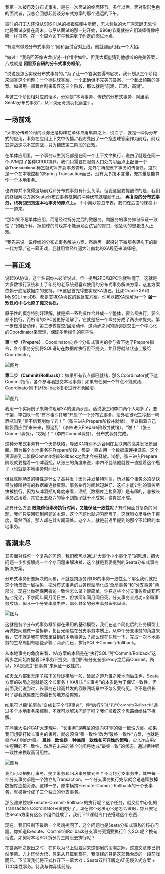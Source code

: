 我第一次被问及分布式事务，是在一次面试的终面环节。多年以后，面对形形色色的面试者，我总会回想起畅谈分布式方案的那个遥远的下午。

彼时的打工人还没从996 PUA的福报催眠中觉醒，无人制裁的大厂喜欢肆无忌惮地将面试安排在周末，似乎从面试的那一刻开始，996的节奏就被它们演绎得像呼吸一样自然。在一个周六的下午我来到了约定的面试地点。

“有没有做过分布式事务？”刚和面试官对上线，他就迎面甩我一个大招。

“做过！”我的回答像古龙小说一样惜字如金。但我大概能猜到他想听的完美答案，八成就是 **阿里系自研的分布式事务框架**。

“说说是怎么实现分布式事务的。”为了让一个答案变得有层次，我计划从三个阶段来回答这个问题：一个擦边球答案、一个正确但不完美的答案、一个超出预期的答案。如果用一部舞台剧来形容这三个阶段，那么就是“前戏、正戏、高潮”。

与这三个阶段相对应的话术，分别是“本地事务、传统的分布式事务、阿里系Seata分布式事务”，从平淡无奇到羽化而登仙。

## 一场前戏

“大部分传统公司的业务还是构建在单体应用集群之上，说白了，就是一种伪分布式的应用，事务在应用上下文中传播。”我先抛出了一个擦边球答案作为前戏，前戏宜速战速决不宜恋战，只为铺垫第二阶段的正戏。

在单体应用里，一个事务从生到死都是在同一个上下文中执行，说白了就是在同一个JVM跑了各种CRUD操作。我们只需要在服务入口处的切面点上配置一个@Transactional标签就可以开启事务管理，无外乎再配置下事务的传播性。这只是一个在本地控制的Spring Transaction而已，没有太多技术含量，充其量是能算作一个本地事务。

也许你并不觉得这场前戏和分布式事务有什么关系，但我这里要提醒你的是，我们的终极解决方案Seata分布式事务框架的种种伏笔就埋藏于此。 **再复杂的分布式事务，终将回归到这本地事务的原点上。** 个中奥妙暂且不表，我们在后面的课程中一一道来。

“那如果不是单体应用，而是经过拆分之后的微服务，跨服务的事务如何保证一致性？”如我所料，擦边球的前戏并不能满足面试官的胃口，他急切的想要进入正戏。

“我先来说一说传统的分布式事务解决方案，然后再一起探讨下微服务架构下的新一代方案。”这一幕正戏，我就用曾经红遍大江南北的XA规范来演绎吧。

## 一幕正戏

说起XA协议，这个名词你未必听说过，但一提到2PC和3PC你就秒懂了。这就是大多数银行系统和上了年纪的老系统最喜欢使用的分布式事务解决方案，这套方案依赖于底层数据库的支持，DB这层首先得要实现XA协议。比如Oracle XA和MySQL InnoDB，都是支持XA协议的数据库方案。你可以把XA理解为一个 **强一致性的中心化原子提交协议。**

原子性的概念特别好理解，就是把一系列操作合并成一个整体，要么都执行，要么都不执行。而所谓的2PC就更好理解了，它就是把一个事务分成了两步来提交。第一步做准备动作，第二步做提交/回滚动作，这两步之间的协调是交由一个中心化的Coordinator来管理，保证多步操作的原子性。

**第一步（Prepare）**：Coordinator向各个分布式事务的参与者下达了Prepare指令，各个事务分别将SQL语句在数据库执行但不提交，并且将就绪状态上报给Coordinator。

![图片](https://static001.geekbang.org/resource/image/42/19/42fb5c890e79859089a0f09da75c3e19.jpg?wh=1920x725)

**第二步（Commit/Rollback）**：如果所有节点都已就绪，那么Coordinator就下达Commit指令，各个参与者提交本地事务；如果有任何一个节点不能就绪，Coordinator则下达Rollback指令进行本地回滚。

![图片](https://static001.geekbang.org/resource/image/38/01/385ee9c2111509329438a467be169601.jpg?wh=1920x725)

我用一个实际例子来帮你理解XA的这两步走。话说张三和李四两个人喝多了，要干架，李四以一句“有本事你打我”开启了一个分布式事务。法外狂徒张三抄起一啤酒瓶叫到“信不信我削你丫的！”（张三进入Prepare阶段并就绪），李四指着自己脑袋回应到“来来来，照这削”（李四进入Prepare阶段并就绪）。“啪！”（张三Commit事务），“哎呦！”（李四Commit事务），分布式事务完成。

这种分布式事务有一个天然缺陷，导致XA特别不适合用在互联网的高并发场景里面。因为每个本地事务在Prepare阶段，都要一直占用一个数据库连接资源，这个资源直到二阶段Commit或者Rollback之后才会被释放。试想，张三进入Prepare阶段就要握着一个啤酒瓶，从张三的角度来说，李四不就绪他就要一直握着这个瓶子（也就是本地事务时间长）。

但互联网场景的特性是什么？高并发！因为并发量特别高，所以每个事务必须尽快释放掉所持有的数据库连接资源。事务执行时间越短越好，这样才能让别的事务尽快被执行。因为从啤酒瓶的角度来看，酒瓶（数据库连接资源）是有限的，总被长事务占用着，其它王五赵六的等不到瓶子就干不成架，这肯定不成。

那有什么方法 **既能降低事务执行时间，又能保证一致性呢**？有时候面对复杂的问题，我们只要回归到问题的本源，这个问题也就迎刃而解了。这就叫众里寻他千百度，蓦然回首，那人却在灯火阑珊处。这个人，就是前戏里提到的那个不起眼的本地事务。

## 高潮未尽

其实面对任何一个复杂的问题，我们都可以通过“大事化小小事化了”的思想，把大问题一步步拆解成一个个小问题来解决掉，这个就是我要提到的Seata分布式事务解决方案。

分布式事务所要解决的问题，不就是跨服务跨DB的事务一致性么？那么我们就把这个场景做一层抽象，把分布式事务的业务模型简化成“全局事务”和“分支事务”两部分，现在让你确保两者的一致性怎么做？很简单，你把这些个分支事务看成葫芦娃七兄弟，不求同年同月同日生，但求同年同月同日死。分支事务全成功=全局事务成功，但凡一个分支事务失败，那么其余的分支事务全部回滚。

![图片](https://static001.geekbang.org/resource/image/b5/f7/b594989fece43798730204670bf4a9f7.jpg?wh=1920x455)

这就是各个分布式事务框架都在采用的基础模型，我们在这个简化后的业务模型上再做把问题做一番拆解，把目光聚焦在分支事务本质上。从单个分支事务的角度来看，它不就是我在前戏里讲到的本地事务么？那么现在你想一下，完成一次本地事务的生命周期有哪些步骤？两步而已，执行SQL->Commit/Rollback。

从本地事务的角度来看，XA方案的本质是在“执行SQL”到“Commit/Rollback”这两步之间始终握着DB事务不提交，直到所有分支全部ready之后再Commit。所以，XA是通过“长事务”来保证一致性的。

如天龙八部里无崖子摆下的珍珑棋局一般，破局之道乃置之死地而后生也，Seata方案的破局之道就是这个长事务！XA引入“长事务”的本质是为了保证一致性，但前面我们说到过，长事务在超高并发的互联网场景中不怎么受待见。你不是很长吗？那我就偏要把你最长的地方给剪短。

如果可以把“长事务”变成若干个“短事务”，将“执行SQL”和“Commit/Rollback”通过多个本地事务来控制，不就可以解决问题了吗？我们顺着这个思路继续往下拆解。

在鼎鼎大名的CAP大定理中，“长事务”是典型的偏向CP侧的强一致性方案。如果我们想要打破长事务的束缚，就必须将“强一致性”改为“最终一致性”方案，也就是偏向AP侧的方案。 **最终一致性是一种兼顾一致性和可用性的策略**，它允许应用产生短期的不一致性，然后在未来的某个时间将达成“最终一致”的状态，通过牺牲强一致性来换取高可用性。

![图片](https://static001.geekbang.org/resource/image/2a/a6/2a84cf6436e81f1c6aa7de8c5d6710a6.jpg?wh=1920x634)

我们可以把执行事务、提交事务和回滚事务放到三个不同的分支事务中，其中每一个分支事务都是一个独立的Transaction，一个分支事务执行完毕就会迅速释放掉数据库连接资源。这样一来，原本横跨Execute-Commit-Rollback的一个长事务，就被拆分成了三个独立的分支事务。

那么谁来控制Execute-Commit-Rollback的执行呢？这个任务，就交给中心化的Transaction Coordinator来做就好了。现在你不必关心它是怎么做的，你只要记住Seata方案有这么个组件就成了，我们下节课就专门去搭建这个东西。

现在，我们只剩下最后一个灵魂拷问了，这个问题也是Seata分布式事务的核心问题。你知道Execute、Commit和Rollback分支事务究竟要执行什么SQL呢？换句话说，如何将本地SQL拆分为三阶段去执行呢？

在答案呼之欲出之时，在你以为马上就要迎来这部剧的高潮之际，这篇文章却已悄然落幕。方才恍然大悟，原来从开篇到现在，我演绎的只是这部舞台剧的一段前戏而已。下节课我们将正式拉开下一幕大戏：Seata双料王牌之AT无侵入式方案 + TCC柔性事务。待我与你再续前缘。